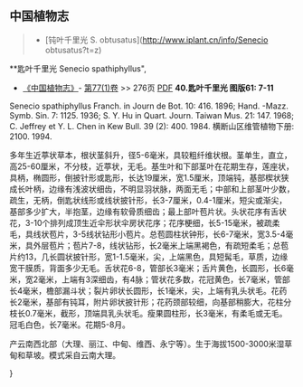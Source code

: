 
## 中国植物志

> * [钝叶千里光  S.  obtusatus](http://www.iplant.cn/info/Senecio obtusatus?t=z)

**匙叶千里光 Senecio spathiphyllus",

* [《中国植物志》](http://www.iplant.cn/frps)- [第77(1)卷](http://www.iplant.cn/frps/vol/77(1)) >> 276页 [PDF](http://www.iplant.cn/frps/pdf/77(1)/276b.PDF)
**40.匙叶千里光 图版61: 7-11**

Senecio spathiphyllus Franch. in Journ de Bot. 10: 416. 1896; Hand. -Mazz. Symb. Sin. 7: 1125. 1936; S. Y. Hu in Quart. Journ. Taiwan Mus. 21: 147. 1968; C. Jeffrey et Y. L. Chen in Kew Bull. 39 (2): 400. 1984. 横断山区维管植物下册: 2100. 1994.

多年生近葶状草本，根状茎斜升，径5-6毫米，具较粗纤维状根。茎单生，直立，高25-60厘米，不分枝，近葶状，无毛。基生叶和下部茎叶在花期生存，莲座状，具柄，椭圆形，倒披针形或匙形，长达19厘米，宽1.5厘米，顶端钝，基部楔状狭成长叶柄，边缘有浅波状细齿，不明显羽状脉，两面无毛；中部和上部茎叶少数，疏生，无柄，倒匙状线形或线状披针形，长3-7厘米，0.4-1厘米，短尖或渐尖，基部多少扩大，半抱茎，边缘有软骨质细齿；最上部叶苞片状。头状花序有舌状花，3-10个排列成顶生近伞形状伞房状花序；花序梗细，长5-15毫米，被疏柔毛，具线状苞片，3-5线状钻形小苞片。总苞圆柱状钟形，长6-7毫米，宽3.5-4毫米，具外层苞片；苞片7-8，线状钻形，长2毫米上端黑褐色，有疏短柔毛；总苞片约13，几长圆状披针形，宽1-1.5毫米，尖，上端黑色，具短髯毛，草质，边缘宽干膜质，背面多少无毛。舌状花6-8，管部长3毫米；舌片黄色，长圆形，长6毫米，宽2毫米，上端有3深细齿，有4脉；管状花多数，花冠黄色，长7毫米，管部长4毫米，檐部漏斗状；裂片卵状长圆形，长1毫米，尖，上端有乳头状毛。花药长2毫米，基部有钝耳，附片卵状披针形；花药颈部较细，向基部稍膨大，花柱分枝长0.7毫米，截形，顶端具乳头状毛。瘦果圆柱形，长3毫米，有柔毛或无毛。冠毛白色，长7毫米。花期5-8月。

产云南西北部（大理、丽江、中甸、维西、永宁等）。生于海拔1500-3000米湿草甸和草坡。模式采自云南大理。

}